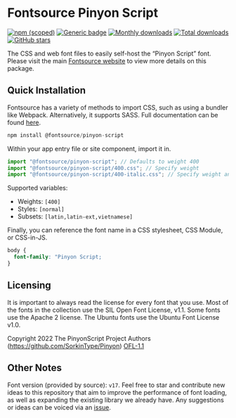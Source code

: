 # Fontsource Pinyon Script

[![npm (scoped)](https://img.shields.io/npm/v/@fontsource/pinyon-script?color=brightgreen)](https://www.npmjs.com/package/@fontsource/pinyon-script) [![Generic badge](https://img.shields.io/badge/fontsource-passing-brightgreen)](https://github.com/fontsource/fontsource) [![Monthly downloads](https://badgen.net/npm/dm/@fontsource/pinyon-script)](https://github.com/fontsource/fontsource) [![Total downloads](https://badgen.net/npm/dt/@fontsource/pinyon-script)](https://github.com/fontsource/fontsource) [![GitHub stars](https://img.shields.io/github/stars/fontsource/fontsource.svg?style=social&label=Star)](https://github.com/fontsource/fontsource/stargazers)

The CSS and web font files to easily self-host the “Pinyon Script” font. Please visit the main [Fontsource website](https://fontsource.org/fonts/pinyon-script) to view more details on this package.

## Quick Installation

Fontsource has a variety of methods to import CSS, such as using a bundler like Webpack. Alternatively, it supports SASS. Full documentation can be found [here](https://fontsource.org/docs/getting-started/introduction).

```javascript
npm install @fontsource/pinyon-script
```

Within your app entry file or site component, import it in.

```javascript
import "@fontsource/pinyon-script"; // Defaults to weight 400
import "@fontsource/pinyon-script/400.css"; // Specify weight
import "@fontsource/pinyon-script/400-italic.css"; // Specify weight and style

```

Supported variables:
- Weights: `[400]`
- Styles: `[normal]`
- Subsets: `[latin,latin-ext,vietnamese]`

Finally, you can reference the font name in a CSS stylesheet, CSS Module, or CSS-in-JS.

```css
body {
  font-family: "Pinyon Script;
}
```

## Licensing
It is important to always read the license for every font that you use.
Most of the fonts in the collection use the SIL Open Font License, v1.1. Some fonts use the Apache 2 license. The Ubuntu fonts use the Ubuntu Font License v1.0.

Copyright 2022 The PinyonScript Project Authors (https://github.com/SorkinType/Pinyon)
[OFL-1.1](http://scripts.sil.org/OFL)

## Other Notes
Font version (provided by source): `v17`.
Feel free to star and contribute new ideas to this repository that aim to improve the performance of font loading, as well as expanding the existing library we already have. Any suggestions or ideas can be voiced via an [issue](https://github.com/fontsource/fontsource/issues).